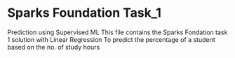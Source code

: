 # Sparks Foundation Task_1
Prediction using Supervised ML 
This file contains the Sparks Fondation task 1 solution with Linear Regression
To predict the percentage of a student based on the no. of study hours
